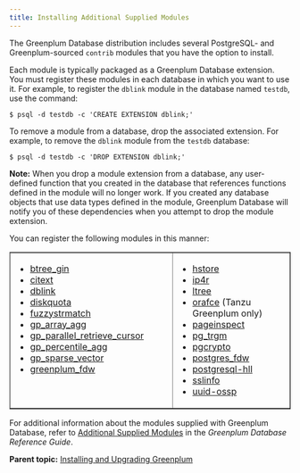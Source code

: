```yaml
---
title: Installing Additional Supplied Modules 
---
```


The Greenplum Database distribution includes several PostgreSQL- and Greenplum-sourced `contrib` modules that you have the option to install.

Each module is typically packaged as a Greenplum Database extension. You must register these modules in each database in which you want to use it. For example, to register the `dblink` module in the database named `testdb`, use the command:

```
$ psql -d testdb -c 'CREATE EXTENSION dblink;'
```

To remove a module from a database, drop the associated extension. For example, to remove the `dblink` module from the `testdb` database:

```
$ psql -d testdb -c 'DROP EXTENSION dblink;'
```

**Note:** When you drop a module extension from a database, any user-defined function that you created in the database that references functions defined in the module will no longer work. If you created any database objects that use data types defined in the module, Greenplum Database will notify you of these dependencies when you attempt to drop the module extension.

You can register the following modules in this manner:

<table cellpadding="4" cellspacing="0" summary="" border="1" class="simpletable"><col style="width:33.33333333333333%" /><col style="width:33.33333333333333%" /><thead></thead><tbody><tr>
<td style="vertical-align:top;">
<ul class="ul" id="topic_d45_wcw_pgb__ul_tc3_nlx_wp">
<li class="li"><a class="xref" href="../ref_guide/modules/btree_gin.html">btree_gin</a></li>
<li class="li"><a class="xref" href="../ref_guide/modules/citext.html">citext</a></li>
<li class="li"><a class="xref" href="../ref_guide/modules/dblink.html">dblink</a></li>
<li class="li"><a class="xref" href="../ref_guide/modules/diskquota.html">diskquota</a></li>
<li class="li"><a class="xref" href="../ref_guide/modules/fuzzystrmatch.html">fuzzystrmatch</a></li>
<li class="li"><a class="xref" href="../ref_guide/modules/gp_array_agg.html">gp_array_agg</a></li>
<li class="li"><a class="xref" href="../ref_guide/modules/gp_parallel_retrieve_cursor.html">gp_parallel_retrieve_cursor</a></li>
<li class="li"><a class="xref" href="../ref_guide/modules/gp_percentile_agg.html">gp_percentile_agg</a></li>
<li class="li"><a class="xref" href="../ref_guide/modules/gp_sparse_vector.html">gp_sparse_vector</a></li>
<li class="li"><a class="xref" href="../ref_guide/modules/greenplum_fdw.html">greenplum_fdw</a></li>
</ul>
</td>
<td style="vertical-align:top;">
<ul class="ul">
<li class="li"><a class="xref" href="../ref_guide/modules/hstore.html">hstore</a></li>
<li class="li"><a class="xref" href="../ref_guide/modules/ip4r.html">ip4r</a></li>
<li class="li"><a class="xref" href="../ref_guide/modules/ltree.html">ltree</a></li>
<li class="li"><a class="xref" href="../ref_guide/modules/orafce_ref.html">orafce</a> (Tanzu Greenplum only)</li>
<li class="li"><a class="xref" href="../ref_guide/modules/pageinspect.html">pageinspect</a></li>
<li class="li"><a class="xref" href="../ref_guide/modules/pg_trgm.html">pg_trgm</a></li>
<li class="li"><a class="xref" href="../ref_guide/modules/pgcrypto.html">pgcrypto</a></li>
<li class="li"><a class="xref" href="../ref_guide/modules/postgres_fdw.html">postgres_fdw</a></li>
<li class="li"><a class="xref" href="../ref_guide/modules/postgresql-hll.html">postgresql-hll</a></li>
<li class="li"><a class="xref" href="../ref_guide/modules/sslinfo.html">sslinfo</a></li>
<li class="li"><a class="xref" href="../ref_guide/modules/uuid-ossp.html">uuid-ossp</a></li>
</ul>
</td>
</tr>
</tbody></table>

For additional information about the modules supplied with Greenplum Database, refer to [Additional Supplied Modules](../ref_guide/modules/intro.html) in the *Greenplum Database Reference Guide*.

**Parent topic:** [Installing and Upgrading Greenplum](install_guide.html)

